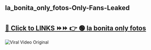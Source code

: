 
 ## la_bonita_only_fotos-Only-Fans-Leaked

# <h2><a href="https://clipsfans.com/la_bonita_only_fotos&ref=git">🔗 Click to LINKS ⏩⏩ 👉 🟢 la bonita only fotos </a></h2>

<a href="https://clipsfans.com/la_bonita_only_fotos&ref=git" rel="nofollow" data-target="animated-image.originalLink"><img src="https://i.ibb.co.com/xMMVF88/686577567.gif" alt="Viral Video Original" style="max-width: 100%; display: inline-block;" data-target="animated-image.originalImage"></a>
